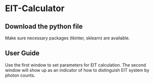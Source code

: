 # EIT-Calculator

## Download the python file

Make sure necessary packages (tkinter, sklearn) are available.

## User Guide

Use the first window to set parameters for EIT calculation. The second window will show up as an indicator of how to distinguish EIT system by photon counts.
